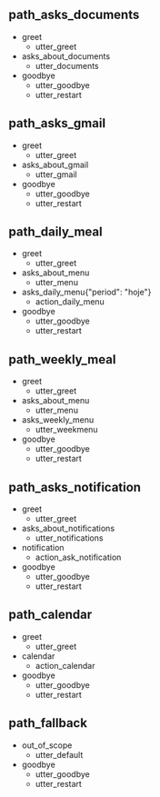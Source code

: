 ## path_asks_documents
* greet
  - utter_greet
* asks_about_documents
  - utter_documents
* goodbye
  - utter_goodbye
  - utter_restart

## path_asks_gmail
* greet
  - utter_greet
* asks_about_gmail
  - utter_gmail
* goodbye
  - utter_goodbye
  - utter_restart

## path_daily_meal
* greet
  - utter_greet
* asks_about_menu
  - utter_menu
* asks_daily_menu{"period": "hoje"}
  - action_daily_menu
* goodbye
  - utter_goodbye
  - utter_restart

## path_weekly_meal
* greet
  - utter_greet
* asks_about_menu
  - utter_menu
* asks_weekly_menu
  - utter_weekmenu
* goodbye
  - utter_goodbye
  - utter_restart

## path_asks_notification
* greet
  - utter_greet
* asks_about_notifications
  - utter_notifications
* notification
  - action_ask_notification
* goodbye
  - utter_goodbye
  - utter_restart

## path_calendar
* greet
  - utter_greet
* calendar
  - action_calendar
* goodbye
  - utter_goodbye
  - utter_restart

## path_fallback
* out_of_scope
  - utter_default
* goodbye
  - utter_goodbye
  - utter_restart
